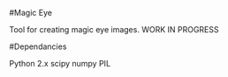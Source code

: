 #Magic Eye

Tool for creating magic eye images.
WORK IN PROGRESS

#Dependancies

Python 2.x
scipy
numpy
PIL


